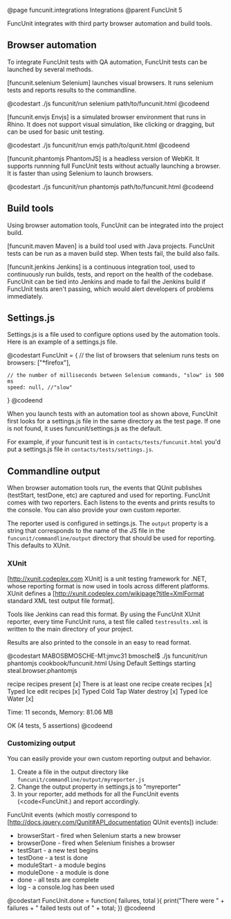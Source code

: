 @page funcunit.integrations Integrations
@parent FuncUnit 5

FuncUnit integrates with third party browser automation and build tools.

## Browser automation

To integrate FuncUnit tests with QA automation, FuncUnit tests can be launched by several methods.

[funcunit.selenium Selenium] launches visual browsers. It runs selenium tests and reports results to the 
commandline.

@codestart
./js funcunit/run selenium path/to/funcunit.html
@codeend

[funcunit.envjs Envjs] is a simulated browser environment that runs in Rhino. It does not support visual 
simulation, like clicking or dragging, but can be used for basic unit testing.

@codestart
./js funcunit/run envjs path/to/qunit.html
@codeend

[funcunit.phantomjs PhantomJS] is a headless version of WebKit. It supports runnning full FuncUnit tests 
without actually launching a browser. It is faster than using Selenium to launch browsers.

@codestart
./js funcunit/run phantomjs path/to/funcunit.html
@codeend

## Build tools

Using browser automation tools, FuncUnit can be integrated into the project build.

[funcunit.maven Maven] is a build tool used with Java projects. FuncUnit tests can be run 
as a maven build step. When tests fail, the build also fails.

[funcunit.jenkins Jenkins] is a continuous integration tool, used to continuously run builds, tests, and 
report on the health of the codebase. FuncUnit can be tied into Jenkins and made to fail the Jenkins build 
if FuncUnit tests aren't passing, which would alert developers of problems immediately. 

## Settings.js

Settings.js is a file used to configure options used by the automation tools. Here is an example of a 
settings.js file.

@codestart
FuncUnit = {
	// the list of browsers that selenium runs tests on
	browsers: ["*firefox"],
	
	// the number of milliseconds between Selenium commands, "slow" is 500 ms
	speed: null, //"slow"
}
@codeend

When you launch tests with an automation tool as shown above, FuncUnit first looks for a settings.js file 
in the same directory as the test page. If one is not found, it uses funcunit/settings.js as the default. 

For example, if your funcunit test is in <code>contacts/tests/funcunit.html</code> you'd put a settings.js 
file in <code>contacts/tests/settings.js</code>.

## Commandline output

When browser automation tools run, the events that QUnit publishes (testStart, testDone, etc) are captured and 
used for reporting. FuncUnit comes with two reporters. Each listens to the events and prints results to the 
console. You can also provide your own custom reporter.

The reporter used is configured in settings.js.  The <code>output</code> property is a string that corresponds 
to the name of the JS file in the <code>funcunit/commandline/output</code> directory that should be used for 
reporting. This defaults to XUnit. 

### XUnit

[http://xunit.codeplex.com XUnit] is a unit testing framework for .NET, whose reporting format is now used in tools across different 
platforms.  XUnit defines a [http://xunit.codeplex.com/wikipage?title=XmlFormat standard XML test output file format]. 

Tools like Jenkins can read this format.  By using the FuncUnit XUnit reporter, every time FuncUnit runs, a test 
file called <code>testresults.xml</code> is written to the main directory of your project. 

Results are also printed to the console in an easy to read format.

@codestart
MABOSBMOSCHE-M1:jmvc31 bmoschel$ ./js funcunit/run phantomjs cookbook/funcunit.html 
Using Default Settings
starting steal.browser.phantomjs

recipe
  recipes present
    [x] There is at least one recipe
  create recipes
    [x] Typed Ice
  edit recipes
    [x] Typed Cold Tap Water
  destroy
    [x] Typed Ice Water
    [x] 

Time: 11 seconds, Memory: 81.06 MB

OK (4 tests, 5 assertions)
@codeend

### Customizing output

You can easily provide your own custom reporting output and behavior.

1. Create a file in the output directory like <code>funcunit/commandline/output/myreporter.js</code>
1. Change the output property in settings.js to "myreporter"
1. In your reporter, add methods for all the FuncUnit events (<code<FuncUnit.<eventName></code>) 
and report accordingly.

FuncUnit events (which mostly correspond to [http://docs.jquery.com/Qunit#API_documentation QUnit events]) 
include:

- browserStart - fired when Selenium starts a new browser
- browserDone - fired when Selenium finishes a browser
- testStart - a new test begins
- testDone - a test is done
- moduleStart - a module begins
- moduleDone - a module is done
- done - all tests are complete
- log - a console.log has been used

@codestart
FuncUnit.done = function( failures, total ){
  print("There were " + failures + " failed tests out of " + total;
})
@codeend

